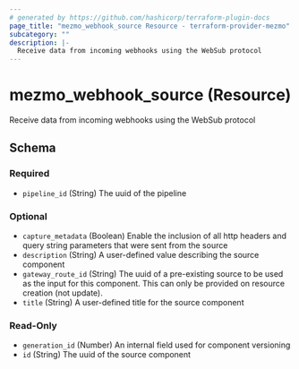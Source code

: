 ```yaml
---
# generated by https://github.com/hashicorp/terraform-plugin-docs
page_title: "mezmo_webhook_source Resource - terraform-provider-mezmo"
subcategory: ""
description: |-
  Receive data from incoming webhooks using the WebSub protocol
---
```


# mezmo_webhook_source (Resource)

Receive data from incoming webhooks using the WebSub protocol



<!-- schema generated by tfplugindocs -->
## Schema

### Required

- `pipeline_id` (String) The uuid of the pipeline

### Optional

- `capture_metadata` (Boolean) Enable the inclusion of all http headers and query string parameters that were sent from the source
- `description` (String) A user-defined value describing the source component
- `gateway_route_id` (String) The uuid of a pre-existing source to be used as the input for this component. This can only be provided on resource creation (not update).
- `title` (String) A user-defined title for the source component

### Read-Only

- `generation_id` (Number) An internal field used for component versioning
- `id` (String) The uuid of the source component
